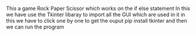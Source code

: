 This  a game Rock Paper Scissor which works on the if else statement 
In this we have use the Tkinter libaray to import all the GUI which are used in it 
in this we have to click one by one to get the ouput
pip install tkinter
and then we can run the program 